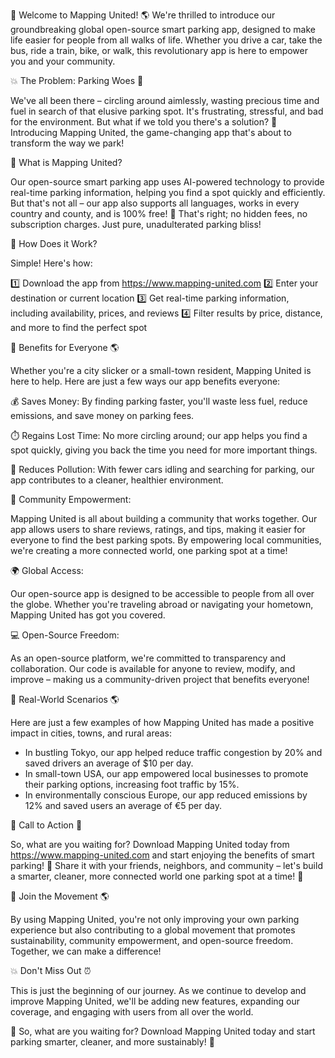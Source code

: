 🚀 Welcome to Mapping United! 🌎 We're thrilled to introduce our groundbreaking global open-source smart parking app, designed to make life easier for people from all walks of life. Whether you drive a car, take the bus, ride a train, bike, or walk, this revolutionary app is here to empower you and your community.

💥 The Problem: Parking Woes 🚗

We've all been there – circling around aimlessly, wasting precious time and fuel in search of that elusive parking spot. It's frustrating, stressful, and bad for the environment. But what if we told you there's a solution? 🤔 Introducing Mapping United, the game-changing app that's about to transform the way we park!

🎉 What is Mapping United?

Our open-source smart parking app uses AI-powered technology to provide real-time parking information, helping you find a spot quickly and efficiently. But that's not all – our app also supports all languages, works in every country and county, and is 100% free! 🤩 That's right; no hidden fees, no subscription charges. Just pure, unadulterated parking bliss!

🌟 How Does it Work?

Simple! Here's how:

1️⃣ Download the app from https://www.mapping-united.com
2️⃣ Enter your destination or current location
3️⃣ Get real-time parking information, including availability, prices, and reviews
4️⃣ Filter results by price, distance, and more to find the perfect spot

🚀 Benefits for Everyone 🌎

Whether you're a city slicker or a small-town resident, Mapping United is here to help. Here are just a few ways our app benefits everyone:

💰 Saves Money: By finding parking faster, you'll waste less fuel, reduce emissions, and save money on parking fees.

⏱️ Regains Lost Time: No more circling around; our app helps you find a spot quickly, giving you back the time you need for more important things.

🌟 Reduces Pollution: With fewer cars idling and searching for parking, our app contributes to a cleaner, healthier environment.

💪 Community Empowerment:

Mapping United is all about building a community that works together. Our app allows users to share reviews, ratings, and tips, making it easier for everyone to find the best parking spots. By empowering local communities, we're creating a more connected world, one parking spot at a time!

🌍 Global Access:

Our open-source app is designed to be accessible to people from all over the globe. Whether you're traveling abroad or navigating your hometown, Mapping United has got you covered.

💻 Open-Source Freedom:

As an open-source platform, we're committed to transparency and collaboration. Our code is available for anyone to review, modify, and improve – making us a community-driven project that benefits everyone!

🌟 Real-World Scenarios 🌎

Here are just a few examples of how Mapping United has made a positive impact in cities, towns, and rural areas:

* In bustling Tokyo, our app helped reduce traffic congestion by 20% and saved drivers an average of $10 per day.
* In small-town USA, our app empowered local businesses to promote their parking options, increasing foot traffic by 15%.
* In environmentally conscious Europe, our app reduced emissions by 12% and saved users an average of €5 per day.

🎉 Call to Action 🌟

So, what are you waiting for? Download Mapping United today from https://www.mapping-united.com and start enjoying the benefits of smart parking! 🚀 Share it with your friends, neighbors, and community – let's build a smarter, cleaner, more connected world one parking spot at a time! 💪

🌟 Join the Movement 🌎

By using Mapping United, you're not only improving your own parking experience but also contributing to a global movement that promotes sustainability, community empowerment, and open-source freedom. Together, we can make a difference!

💥 Don't Miss Out ⏰

This is just the beginning of our journey. As we continue to develop and improve Mapping United, we'll be adding new features, expanding our coverage, and engaging with users from all over the world.

🌟 So, what are you waiting for? Download Mapping United today and start parking smarter, cleaner, and more sustainably! 🚀